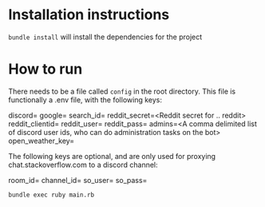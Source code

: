 # Installation instructions

`bundle install` will install the dependencies for the project

# How to run

There needs to be a file called `config` in the root directory.
This file is functionally a .env file, with the following keys:

discord=<Your discord api key>
google=<A google api key>
search_id=<The search engine id for your custom search engine>
reddit_secret=<Reddit secret for .. reddit>
reddit_clientid=<Reddit api client id>
reddit_user=<Your reddit username>
reddit_pass=<Your reddit password>
admins=<A comma delimited list of discord user ids, who can do administration tasks on the bot>
open_weather_key=<An open weather map api key>

The following keys are optional, and are only used for proxying chat.stackoverflow.com to a discord channel:

room_id=<The so chat room id>
channel_id=<The discord channel ID you want to proxy the SO chat to>
so_user=<A SO chat user>
so_pass=<The password for the SO chat user>

`bundle exec ruby main.rb`
